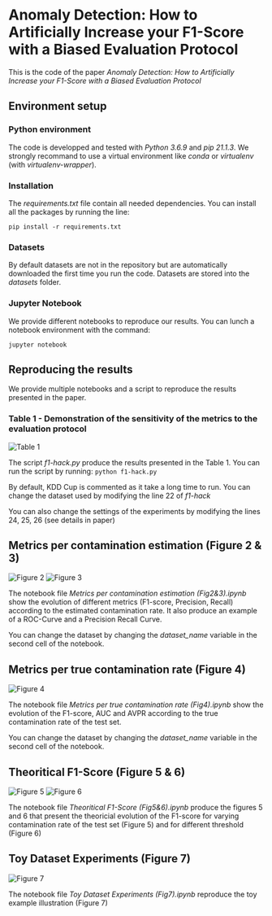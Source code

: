 # Anomaly Detection: How to Artificially Increase your F1-Score with a Biased Evaluation Protocol

This is the code of the paper *Anomaly Detection: How to Artificially Increase your F1-Score with a Biased Evaluation Protocol*

## Environment setup

### Python environment

The code is developped and tested with *Python 3.6.9* and *pip 21.1.3*.
We strongly recommand to use a virtual environment like *conda* or *virtualenv* (with *virtualenv-wrapper*). 

### Installation

The *requirements.txt* file contain all needed dependencies.
You can install all the packages by running the line:

`pip install -r requirements.txt`

### Datasets

By default datasets are not in the repository but are automatically downloaded the first time you run the code. Datasets are stored into the *datasets* folder.

### Jupyter Notebook

We provide different notebooks to reproduce our results.
You can lunch a notebook environment with the command:

`jupyter notebook`

## Reproducing the results

We provide multiple notebooks and a script to reproduce the results presented in the paper.

### Table 1 - Demonstration of the sensitivity of the metrics to the evaluation protocol

![Table 1](./imgs/Table1.png=250x)

The script *f1-hack.py* produce the results presented in the Table 1.
You can run the script by running:
`python f1-hack.py`

By default, KDD Cup is commented as it take a long time to run. 
You can change the dataset used by modifying the line 22 of *f1-hack*

You can also change the settings of the experiments by modifying the lines 24, 25, 26 (see details in paper)

## Metrics per contamination estimation (Figure 2 & 3)

![Figure 2](./imgs/Figure2.png=250x)
![Figure 3](./imgs/Figure3.png=250x)

The notebook file *Metrics per contamination estimation (Fig2&3).ipynb* show the evolution of different metrics (F1-score, Precision, Recall) according to the estimated contamination rate.
It also produce an example of a ROC-Curve and a Precision Recall Curve.

You can change the dataset by changing the *dataset_name* variable in the second cell of the notebook.

## Metrics per true contamination rate (Figure 4)

![Figure 4](./imgs/Figure4.png=250x)

The notebook file *Metrics per true contamination rate (Fig4).ipynb* show the evolution of the F1-score, AUC and AVPR according to the true contamination rate of the test set.

You can change the dataset by changing the *dataset_name* variable in the second cell of the notebook.


## Theoritical F1-Score (Figure 5 & 6)

![Figure 5](./imgs/Figure5.png=250x)
![Figure 6](./imgs/Figure6.png=250x)

The notebook file *Theoritical F1-Score (Fig5&6).ipynb* produce the figures 5 and 6 that present the theoricial evolution of the F1-score for varying contamination rate of the test set (Figure 5) and for different threshold (Figure 6)

## Toy Dataset Experiments (Figure 7)

![Figure 7](./imgs/Figure7.png=250x)

The notebook file *Toy Dataset Experiments (Fig7).ipynb* reproduce the toy example illustration (Figure 7)

